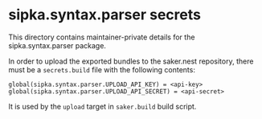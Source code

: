 # sipka.syntax.parser secrets

This directory contains maintainer-private details for the sipka.syntax.parser package.

In order to upload the exported bundles to the saker.nest repository, there must be a `secrets.build` file with the following contents:

```
global(sipka.syntax.parser.UPLOAD_API_KEY) = <api-key>
global(sipka.syntax.parser.UPLOAD_API_SECRET) = <api-secret>
```

It is used by the `upload` target in `saker.build` build script.